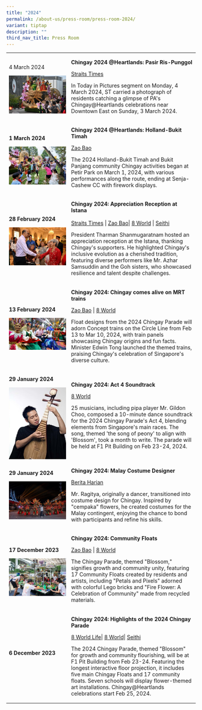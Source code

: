 ```yaml
---
title: "2024"
permalink: /about-us/press-room/press-room-2024/
variant: tiptap
description: ""
third_nav_title: Press Room
---
```

<table>
<tbody>
<tr>
<td rowspan="1" colspan="1">
<p>4 March 2024</p>
<p></p>
<p></p>
<div class="isomer-image-wrapper">
<img style="width: 100%" height="auto" width="100%" alt="" src="/images/Press Room/2024030392282016bum8156_01_copy.jpg">
</div>
</td>
<td rowspan="1" colspan="1">
<p><strong>Chingay 2024 @Heartlands: Pasir Ris-Punggol</strong>
</p>
<p></p>
<p><a href="https://www.straitstimes.com/multimedia/photos/today-in-pictures-march-4-2024" rel="noopener noreferrer nofollow" target="_blank">Straits Times</a>
</p>
<p></p>
<p>In Today in Pictures segment on Monday, 4 March 2024, ST carried a photograph
of residents catching a glimpse of PA's Chingay@Heartlands celebrations
near Downtown East on Sunday, 3 March 2024.</p>
<p></p>
</td>
</tr>
<tr>
<td rowspan="1" colspan="1">
<p><strong>1 March 2024</strong>
</p>
<p></p>
<div class="isomer-image-wrapper">
<img style="width: 100%" height="auto" width="100%" alt="" src="/images/Press Room/2024030127427464taym5186_0_copy.jpg">
</div>
</td>
<td rowspan="1" colspan="1">
<p><strong>Chingay 2024 @Heartlands: Holland-Bukit Timah</strong>
</p>
<p></p>
<p><a href="https://www.zaobao.com.sg/realtime/singapore/story20240301-1471583" rel="noopener noreferrer nofollow" target="_blank">Zao Bao</a>
</p>
<p></p>
<p>The 2024 Holland-Bukit Timah and Bukit Panjang community Chingay activities
began at Petir Park on March 1, 2024, with various performances along the
route, ending at Senja-Cashew CC with firework displays.</p>
<p></p>
</td>
</tr>
<tr>
<td rowspan="1" colspan="1">
<p><strong>28 February 2024</strong>
</p>
<p></p>
<div class="isomer-image-wrapper">
<img style="width: 100%" height="auto" width="100%" alt="" src="/images/Press Room/2024022864761719snapseed_copy.jpg">
</div>
</td>
<td rowspan="1" colspan="1">
<p><strong>Chingay 2024: Appreciation Reception at Istana</strong> 
<br>
<br><a href="https://www.straitstimes.com/singapore/president-tharman-thanks-chingay-performers-sponsors-at-istana" rel="noopener noreferrer nofollow" target="_blank">Straits Times</a> |
<a href="https://www.zaobao.com.sg/news/singapore/story20240228-1470976" rel="noopener noreferrer nofollow" target="_blank">Zao Bao</a>| <a href="https://www.8world.com/singapore/president-tharman-shanmugaratnam-to-host-the-chingay-2024-appreciation-reception-at-the" rel="noopener noreferrer nofollow" target="_blank">8 World</a> |
<a href="https://seithi.mediacorp.sg/singapore/president-tharman-shanmugaratnam-hosted-reception-thank-key-contributors-chingay-parade-718441" rel="noopener noreferrer nofollow" target="_blank">Seithi</a>
</p>
<p></p>
<p></p>
<p>President Tharman Shanmugaratnam hosted an appreciation reception at the
Istana, thanking Chingay's supporters. He highlighted Chingay's inclusive
evolution as a cherished tradition, featuring diverse performers like Mr.
Azhar Samsuddin and the Goh sisters, who showcased resilience and talent
despite challenges.</p>
<p></p>
</td>
</tr>
<tr>
<td rowspan="1" colspan="1">
<p><strong>13 February 2024</strong>
</p>
<div class="isomer-image-wrapper">
<img style="width: 100%" height="auto" width="100%" alt="" src="/images/Press Room/MRT.jpg">
</div>
</td>
<td rowspan="1" colspan="1">
<p><strong>Chingay 2024: Chingay comes alive on MRT trains</strong>
</p>
<p></p>
<p><a href="https://www.zaobao.com.sg/news/singapore/story20240214-1467914" rel="noopener noreferrer nofollow" target="_blank">Zao Bao</a> |
<a href="https://www.8world.com/singapore/chingay-2024-concept-train-2371821" rel="noopener noreferrer nofollow" target="_blank">8 World</a>
</p>
<p></p>
<p>Float designs from the 2024 Chingay Parade will adorn Concept trains on
the Circle Line from Feb 13 to Mar 10, 2024, with train panels showcasing
Chingay origins and fun facts. Minister Edwin Tong launched the themed
trains, praising Chingay's celebration of Singapore's diverse culture.</p>
<p></p>
</td>
</tr>
<tr>
<td rowspan="1" colspan="1">
<p><strong>29 January 2024</strong>
</p>
<p></p>
<p></p>
<div class="isomer-image-wrapper">
<img style="width: 100%" height="auto" width="100%" alt="" src="/images/Press Room/2024_25__________________8world.jpg">
</div>
</td>
<td rowspan="1" colspan="1">
<p><strong>Chingay 2024: Act 4 Soundtrack</strong>
</p>
<p></p>
<p><a href="https://www.8world.com/singapore/chingay-music-2358386" rel="noopener noreferrer nofollow" target="_blank">8 World</a>
</p>
<p></p>
<p>25 musicians, including pipa player Mr. Gildon Choo, composed a 10-minute
dance soundtrack for the 2024 Chingay Parade's Act 4, blending elements
from Singapore's main races. The song, themed 'the song of peony' to align
with 'Blossom', took a month to write. The parade will be held at F1 Pit
Building on Feb 23-24, 2024.</p>
<p></p>
</td>
</tr>
<tr>
<td rowspan="1" colspan="1">
<p><strong>29 January 2024</strong>
</p>
<p></p>
<div class="isomer-image-wrapper">
<img style="width: 100%;" height="auto" width="100%" src="/images/Press%20Room/2024011899687303dsc08765_0_copy.jpg">
</div>
<p></p>
</td>
<td rowspan="1" colspan="1">
<p><strong>Chingay 2024: Malay Costume Designer</strong>
</p>
<p></p>
<p><a href="https://www.beritaharian.sg/bahasa-budaya/bermula-sebagai-penari-kini-pereka-kostum-kontinjen-melayu-chingay-2024" rel="noopener noreferrer nofollow" target="_blank">Berita Harian</a>
</p>
<p></p>
<p>Mr. Ragitya, originally a dancer, transitioned into costume design for
Chingay. Inspired by "cempaka" flowers, he created costumes for the Malay
contingent, enjoying the chance to bond with participants and refine his
skills.</p>
<p></p>
</td>
</tr>
<tr>
<td rowspan="1" colspan="1">
<p><strong>17 December 2023</strong>
</p>
<div class="isomer-image-wrapper">
<img style="width: 100%" height="auto" width="100%" alt="" src="/images/Press Room/20231217110705523lyn0020_copy.jpg">
</div>
</td>
<td rowspan="1" colspan="1">
<p><strong>Chingay 2024: Community Floats</strong>
</p>
<p></p>
<p><a href="https://www.zaobao.com.sg/news/singapore/story20231217-1456679" rel="noopener noreferrer nofollow" target="_blank">Zao Bao</a> |
<a href="https://www.8world.com/singapore/chingay-2024-community-float-2321096" rel="noopener noreferrer nofollow" target="_blank">8 World</a>
</p>
<p></p>
<p>The Chingay Parade, themed "Blossom," signifies growth and community unity,
featuring 17 Community Floats created by residents and artists, including
"Petals and Pixels" adorned with colorful Lego bricks and "Fire Flower:
A Celebration of Community" made from recycled materials.</p>
<p></p>
</td>
</tr>
<tr>
<td rowspan="1" colspan="1">
<p><strong>6 December 2023</strong>
</p>
<p></p>
<p></p>
<div class="isomer-image-wrapper">
<img style="width: 100%" height="auto" width="100%" alt="" src="/images/Chingay2024/Chingay_2024_Keyvisual___Square_2mb.jpg">
</div>
</td>
<td rowspan="1" colspan="1">
<p><strong>Chingay 2024: Highlights of the 2024 Chingay Parade</strong>
</p>
<p></p>
<p><a href="https://entlife.8world.com/travel/chingay-2024-2313771" rel="noopener noreferrer nofollow" target="_blank">8 World Life</a>|
<a href="https://www.8world.com/singapore/chingay-2311941" rel="noopener noreferrer nofollow" target="_blank">8 World</a>| <a href="https://seithi.mediacorp.sg/singapore/chingay-2024-special-segment-704521" rel="noopener noreferrer nofollow" target="_blank">Seithi</a>
</p>
<p></p>
<p>The 2024 Chingay Parade, themed "Blossom" for growth and community flourishing,
will be at F1 Pit Building from Feb 23-24. Featuring the longest interactive
floor projection, it includes five main Chingay Floats and 17 community
floats. Seven schools will display flower-themed art installations. Chingay@Heartlands
celebrations start Feb 25, 2024.</p>
</td>
</tr>
</tbody>
</table>
<p></p>
